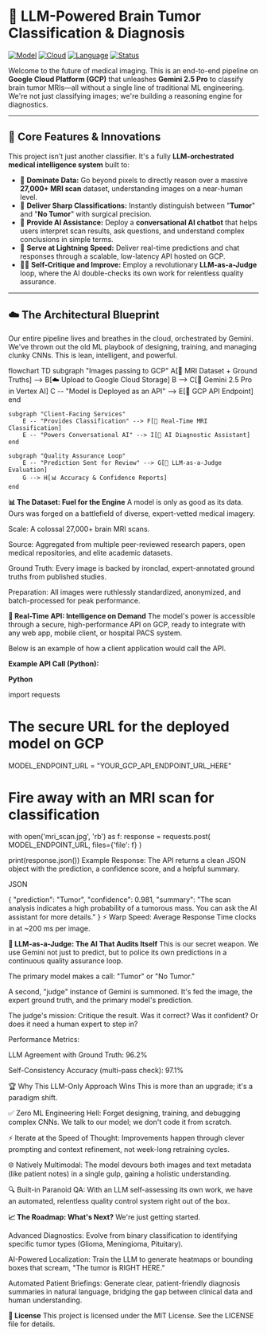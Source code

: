 # 🧠 LLM-Powered Brain Tumor Classification & Diagnosis

[![Model](https://img.shields.io/badge/Model-Gemini_2.5_Pro-4285F4?style=for-the-badge&logo=google-gemini)](https://deepmind.google/technologies/gemini/)
[![Cloud](https://img.shields.io/badge/Cloud-GCP_Vertex_AI-EA4335?style=for-the-badge&logo=google-cloud)](https://cloud.google.com/vertex-ai)
[![Language](https://img.shields.io/badge/Language-Python-3776AB?style=for-the-badge&logo=python)](https://www.python.org)
[![Status](https://img.shields.io/badge/Status-Deployed-4CAF50?style=for-the-badge)]()

Welcome to the future of medical imaging. This is an end-to-end pipeline on **Google Cloud Platform (GCP)** that unleashes **Gemini 2.5 Pro** to classify brain tumor MRIs—all without a single line of traditional ML engineering. We're not just classifying images; we're building a reasoning engine for diagnostics.



---

## **📌 Core Features & Innovations**

This project isn't just another classifier. It's a fully **LLM-orchestrated medical intelligence system** built to:

* 🧠 **Dominate Data:** Go beyond pixels to directly reason over a massive **27,000+ MRI scan** dataset, understanding images on a near-human level.
* 🎯 **Deliver Sharp Classifications:** Instantly distinguish between "**Tumor**" and "**No Tumor**" with surgical precision.
* 🤖 **Provide AI Assistance:** Deploy a **conversational AI chatbot** that helps users interpret scan results, ask questions, and understand complex conclusions in simple terms.
* 🚀 **Serve at Lightning Speed:** Deliver real-time predictions and chat responses through a scalable, low-latency API hosted on GCP.
* 🧑‍⚕️ **Self-Critique and Improve:** Employ a revolutionary **LLM-as-a-Judge** loop, where the AI double-checks its own work for relentless quality assurance.

---

## **☁️ The Architectural Blueprint**

Our entire pipeline lives and breathes in the cloud, orchestrated by Gemini. We've thrown out the old ML playbook of designing, training, and managing clunky CNNs. This is lean, intelligent, and powerful.

flowchart TD
    subgraph "Images passing to GCP"
        A[📂 MRI Dataset + Ground Truths] --> B[☁️ Upload to Google Cloud Storage]
        B --> C[🧠 Gemini 2.5 Pro in Vertex AI]
        C -- "Model is Deployed as an API" --> E[🚀 GCP API Endpoint]
    end

    subgraph "Client-Facing Services"
        E -- "Provides Classification" --> F[📲 Real-Time MRI Classification]
        E -- "Powers Conversational AI" --> I[💬 AI Diagnostic Assistant]
    end

    subgraph "Quality Assurance Loop"
        E -- "Prediction Sent for Review" --> G[🔁 LLM-as-a-Judge Evaluation]
        G --> H[📊 Accuracy & Confidence Reports]
    end

**📊 The Dataset: Fuel for the Engine**
A model is only as good as its data. Ours was forged on a battlefield of diverse, expert-vetted medical imagery.

Scale: A colossal 27,000+ brain MRI scans.

Source: Aggregated from multiple peer-reviewed research papers, open medical repositories, and elite academic datasets.

Ground Truth: Every image is backed by ironclad, expert-annotated ground truths from published studies.

Preparation: All images were ruthlessly standardized, anonymized, and batch-processed for peak performance.

**🚀 Real-Time API: Intelligence on Demand**
The model's power is accessible through a secure, high-performance API on GCP, ready to integrate with any web app, mobile client, or hospital PACS system.

Below is an example of how a client application would call the API.

**Example API Call (Python):**

**Python**

import requests

# The secure URL for the deployed model on GCP
MODEL_ENDPOINT_URL = "YOUR_GCP_API_ENDPOINT_URL_HERE"

# Fire away with an MRI scan for classification
with open('mri_scan.jpg', 'rb') as f:
    response = requests.post(
        MODEL_ENDPOINT_URL,
        files={'file': f}
    )

print(response.json())
Example Response:
The API returns a clean JSON object with the prediction, a confidence score, and a helpful summary.

JSON

{
  "prediction": "Tumor",
  "confidence": 0.981,
  "summary": "The scan analysis indicates a high probability of a tumorous mass. You can ask the AI assistant for more details."
}
⚡ Warp Speed: Average Response Time clocks in at ~200 ms per image.


**🤖 LLM-as-a-Judge: The AI That Audits Itself**
This is our secret weapon. We use Gemini not just to predict, but to police its own predictions in a continuous quality assurance loop.

The primary model makes a call: "Tumor" or "No Tumor."

A second, "judge" instance of Gemini is summoned. It's fed the image, the expert ground truth, and the primary model's prediction.

The judge's mission: Critique the result. Was it correct? Was it confident? Or does it need a human expert to step in?

Performance Metrics:

LLM Agreement with Ground Truth: 96.2%

Self-Consistency Accuracy (multi-pass check): 97.1%

🏆 Why This LLM-Only Approach Wins
This is more than an upgrade; it's a paradigm shift.

✅ Zero ML Engineering Hell: Forget designing, training, and debugging complex CNNs. We talk to our model; we don't code it from scratch.

⚡ Iterate at the Speed of Thought: Improvements happen through clever prompting and context refinement, not week-long retraining cycles.

🌐 Natively Multimodal: The model devours both images and text metadata (like patient notes) in a single gulp, gaining a holistic understanding.

🔍 Built-in Paranoid QA: With an LLM self-assessing its own work, we have an automated, relentless quality control system right out of the box.

**📈 The Roadmap: What's Next?**
We're just getting started.

Advanced Diagnostics: Evolve from binary classification to identifying specific tumor types (Glioma, Meningioma, Pituitary).

AI-Powered Localization: Train the LLM to generate heatmaps or bounding boxes that scream, "The tumor is RIGHT HERE."

Automated Patient Briefings: Generate clear, patient-friendly diagnosis summaries in natural language, bridging the gap between clinical data and human understanding.

**📝 License**
This project is licensed under the MIT License. See the LICENSE file for details.

